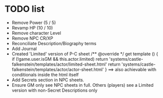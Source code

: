 # TODO list
- Remove Power (5 / 5)
- Revamp HP (10 / 10)
- Remove character Level
- Remove NPC CR/XP
- Reconciliate Description/Biography terms
- Add Journal
- Created 'Limited' version of P-C sheet
   /** @override */
  get template () {
    if (!game.user.isGM && this.actor.limited) return 'systems/castle-falkenstein/templates/actor/limited-sheet.html'
    return 'systems/castle-falkenstein/templates/actor/actor-sheet.html'
  }
  ==> also achievable with conditionals inside the html itself
- Add Secrets section in NPC sheets.
- Ensure GM only see NPC sheets in full. Others (players) see a Limited version with non-Secret Descriptions only
